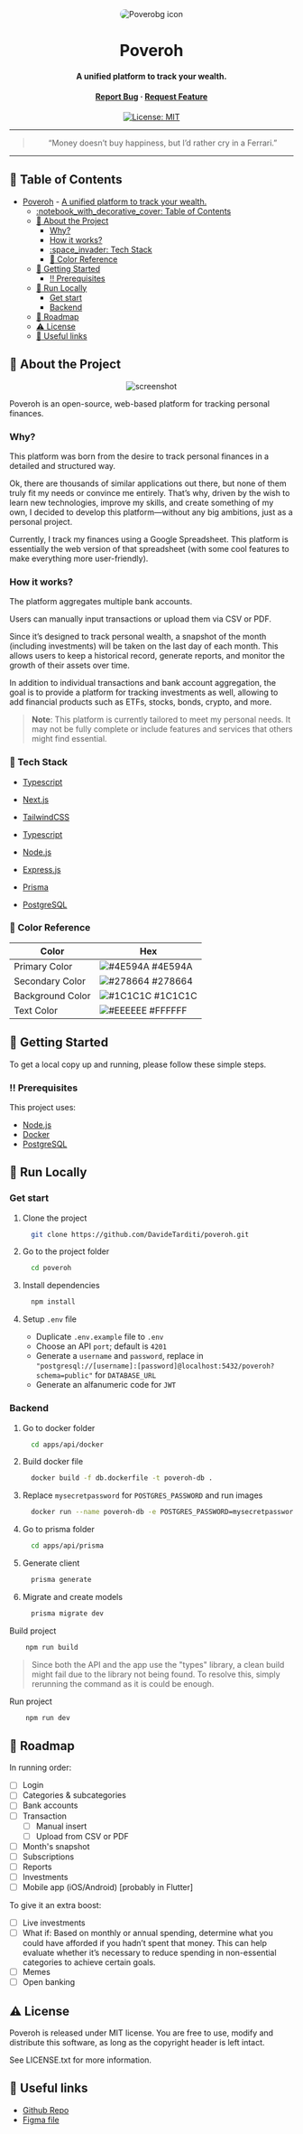 <div align="center">

<img src="./assets/bg_readme.png" alt="Poverobg icon" style="border-radius:10px">

# Poveroh

#### A unified platform to track your wealth.

<h4>
    <a href="https://github.com/DavideTarditi/poveroh/issues/">Report Bug</a>
  <span> · </span>
    <a href="https://github.com/DavideTarditi/poveroh/issues/">Request Feature</a>
  </h4>

<div>

[![License: MIT](https://img.shields.io/badge/License-MIT-yellow.svg)](https://opensource.org/licenses/MIT)

</div>

---

> “Money doesn’t buy happiness, but I’d rather cry in a Ferrari.”

</div>

<hr />

<!-- Table of Contents -->

## :notebook_with_decorative_cover: Table of Contents

- [Poveroh](#poveroh)
      - [A unified platform to track your wealth.](#a-unified-platform-to-track-your-wealth)
  - [:notebook\_with\_decorative\_cover: Table of Contents](#notebook_with_decorative_cover-table-of-contents)
  - [:star2: About the Project](#star2-about-the-project)
    - [Why?](#why)
    - [How it works?](#how-it-works)
    - [:space\_invader: Tech Stack](#space_invader-tech-stack)
    - [:art: Color Reference](#art-color-reference)
  - [:toolbox: Getting Started](#toolbox-getting-started)
    - [:bangbang: Prerequisites](#bangbang-prerequisites)
  - [:running: Run Locally](#running-run-locally)
    - [Get start](#get-start)
    - [Backend](#backend)
  - [:compass: Roadmap](#compass-roadmap)
  - [:warning: License](#warning-license)
  - [:link: Useful links](#link-useful-links)

<!-- About the Project -->

## :star2: About the Project

<div align="center"> 
  <img src="./assets/dashboard_screenshot.jpg" alt="screenshot" />
</div>

Poveroh is an open-source, web-based platform for tracking personal finances.

### Why?

This platform was born from the desire to track personal finances in a detailed and structured way.

Ok, there are thousands of similar applications out there, but none of them truly fit my needs or convince me entirely. That’s why, driven by the wish to learn new technologies, improve my skills, and create something of my own, I decided to develop this platform—without any big ambitions, just as a personal project.

Currently, I track my finances using a Google Spreadsheet. This platform is essentially the web version of that spreadsheet (with some cool features to make everything more user-friendly).

### How it works?

The platform aggregates multiple bank accounts.

Users can manually input transactions or upload them via CSV or PDF.

Since it’s designed to track personal wealth, a snapshot of the month (including investments) will be taken on the last day of each month. This allows users to keep a historical record, generate reports, and monitor the growth of their assets over time.

In addition to individual transactions and bank account aggregation, the goal is to provide a platform for tracking investments as well, allowing to add financial products such as ETFs, stocks, bonds, crypto, and more.

> **Note**: This platform is currently tailored to meet my personal needs. It may not be fully complete or include features and services that others might find essential.

<!-- TechStack -->

### :space_invader: Tech Stack

- <a href="https://www.typescriptlang.org/">Typescript</a>
- <a href="https://nextjs.org/">Next.js</a>
- <a href="https://tailwindcss.com/">TailwindCSS</a>

- <a href="https://www.typescriptlang.org/">Typescript</a>
- <a href="https://nodejs.org/en">Node.js</a>
- <a href="https://expressjs.com/">Express.js</a>
- <a href="https://www.prisma.io/">Prisma</a>

- <a href="https://www.postgresql.org/">PostgreSQL</a>

<!-- Color Reference -->

### :art: Color Reference

| Color            | Hex                                                              |
|------------------|------------------------------------------------------------------|
| Primary Color    | ![#4E594A](https://via.placeholder.com/10/4E594A?text=+) #4E594A |
| Secondary Color  | ![#278664](https://via.placeholder.com/10/278664?text=+) #278664 |
| Background Color | ![#1C1C1C](https://via.placeholder.com/10/1C1C1C?text=+) #1C1C1C |
| Text Color       | ![#EEEEEE](https://via.placeholder.com/10/EEEEEE?text=+) #FFFFFF |

<!-- Getting Started -->

## :toolbox: Getting Started

To get a local copy up and running, please follow these simple steps.


<!-- Prerequisites -->

### :bangbang: Prerequisites

This project uses:

- [Node.js](https://nodejs.org/en/download/package-manager)
- [Docker](https://docs.docker.com/get-started/get-docker/)
- [PostgreSQL](https://www.postgresql.org/)

<!-- Run Locally -->

## :running: Run Locally

### Get start

1. Clone the project

    ```bash
      git clone https://github.com/DavideTarditi/poveroh.git
    ```

2. Go to the project folder

    ```bash
      cd poveroh
    ```

3. Install dependencies

    ```bash
      npm install
    ```

4. Setup `.env` file

    - Duplicate `.env.example` file to `.env`
    - Choose an API `port`; default is `4201`
    - Generate a `username` and `password`, replace in `"postgresql://[username]:[password]@localhost:5432/poveroh?schema=public"` for `DATABASE_URL`
    - Generate an alfanumeric code for `JWT`

### Backend

1. Go to docker folder

    ```bash
      cd apps/api/docker
    ```

2. Build docker file

    ```bash
      docker build -f db.dockerfile -t poveroh-db .
    ```

3. Replace `mysecretpassword` for `POSTGRES_PASSWORD` and run images

    ```bash
      docker run --name poveroh-db -e POSTGRES_PASSWORD=mysecretpassword -p 5432:5432 -v postgres-data:/var/lib/postgresql/data-d poveroh-db
    ```

4. Go to prisma folder

    ```bash
      cd apps/api/prisma
    ```

5. Generate client

    ```bash
      prisma generate
    ```

6. Migrate and create models

    ```bash
      prisma migrate dev
    ```

Build project

```bash
    npm run build
```

> Since both the API and the app use the "types" library, a clean build might fail due to the library not being found. To resolve this, simply rerunning the command as it is could be enough.

Run project

```bash
    npm run dev
```

<!-- Roadmap -->

## :compass: Roadmap

In running order:

* [ ] Login
* [ ] Categories & subcategories
* [ ] Bank accounts
* [ ] Transaction
    * [ ] Manual insert
    * [ ] Upload from CSV or PDF
* [ ] Month's snapshot
* [ ] Subscriptions
* [ ] Reports
* [ ] Investments
* [ ] Mobile app (iOS/Android) [probably in Flutter]

To give it an extra boost:

* [ ] Live investments
* [ ] What if: Based on monthly or annual spending, determine what you could have afforded if you hadn’t spent that money. This can help evaluate whether it’s necessary to reduce spending in non-essential categories to achieve certain goals.
* [ ] Memes
* [ ] Open banking

<!-- License -->

## :warning: License

Poveroh is released under MIT license. You are free to use, modify and distribute this software, as long as the copyright header is left intact.

See LICENSE.txt for more information.

## :link: Useful links

- [Github Repo](https://github.com/DavideTarditi/poveroh)
- [Figma file](https://www.figma.com/design/SZz6f8cZ1mIE5s6Z4WGshu/Poveroh?node-id=232-100&t=1ozuf8X78WOqBXYH-1)
